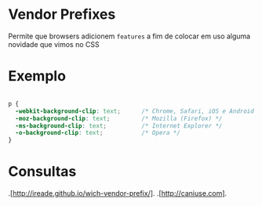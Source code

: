 # Vendor Prefixes

Permite que browsers adicionem `features` 
a fim de colocar em uso alguma novidade que vimos no CSS

# Exemplo

```css

p {
  -webkit-background-clip: text;      /* Chrome, Safari, iOS e Android */
  -moz-background-clip: text;         /* Mozilla (Firefox) */
  -ms-background-clip: text;          /* Internet Explorer */
  -o-background-clip: text;           /* Opera */
}

```

# Consultas

.[http://ireade.github.io/wich-vendor-prefix/].
.[http://caniuse.com].